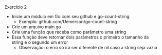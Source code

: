 Exercício 2

- Inicie um módulo em Go com seu github e go-count-string
    - Exemplo: github.com/Uemerson/go-count-string
- Crie um arquivo main.go
- Crie uma função que receba como parâmetro uma string
- Essa função deve retornar dois parâmetros o primeiro o tamanho da string e o segundo um error
    - Observação: o erro só irá ser diferente de nil caso a string seja vazia